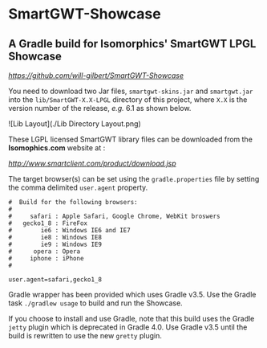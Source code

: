 # SmartGWT-Showcase
## A Gradle build for Isomorphics' SmartGWT LPGL Showcase

*https://github.com/will-gilbert/SmartGWT-Showcase*

You need to download two Jar files, ```smartgwt-skins.jar``` and ```smartgwt.jar``` into the ```lib/SmartGWT-X.X-LPGL``` directory of this project, where ```X.X``` is the version number of the release, *e.g.* 6.1 as shown below.

![Lib Layout](./Lib Directory Layout.png)

These LGPL licensed SmartGWT library files can be downloaded from the **Isomophics.com** website at :

*http://www.smartclient.com/product/download.jsp*

The target browser(s) can be set using the ```gradle.properties``` file by setting the comma delimited ```user.agent``` property.


```
#  Build for the following browsers:
#
#     safari : Apple Safari, Google Chrome, WebKit broswers
#   gecko1_8 : FireFox
#        ie6 : Windows IE6 and IE7
#        ie8 : Windows IE8
#        ie9 : Windows IE9
#      opera : Opera
#     iphone : iPhone
#

user.agent=safari,gecko1_8

```

Gradle wrapper has been provided which uses Gradle v3.5. Use the Gradle task ```./gradlew usage``` to build and run the Showcase.


If you choose to install and use Gradle, note that this build uses the Gradle ```jetty``` plugin which is deprecated in Gradle 4.0.  Use Gradle v3.5 until the build is rewritten to use the new ```gretty``` plugin.

